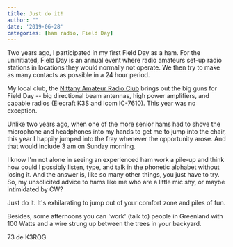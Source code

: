```yaml
---
title: Just do it!
author: ""
date: '2019-06-28'
categories: [ham radio, Field Day]
---
```


Two years ago, I participated in my first Field Day as a ham.
For the uninitiated, Field Day is an annual event where radio amateurs set-up radio stations in locations they would normally not operate.
We then try to make as many contacts as possible in a 24 hour period.

My local club, the [Nittany Amateur Radio Club](https://www.nittany-arc.net) brings out the big guns for Field Day -- big directional beam antennas, high power amplifiers, and capable radios (Elecraft K3S and Icom IC-7610).
This year was no exception.

Unlike two years ago, when one of the more senior hams had to shove the microphone and headphones into my hands to get me to jump into the chair, this year I happily jumped into the fray whenever the opportunity arose.
And that would include 3 am on Sunday morning.

I know I'm not alone in seeing an experienced ham work a pile-up and think how could I possibly listen, type, and talk in the phonetic alphabet without losing it.
And the answer is, like so many other things, you just have to try.
So, my unsolicited advice to hams like me who are a little mic shy, or maybe intimidated by CW?

Just do it.
It's exhilarating to jump out of your comfort zone and piles of fun.

Besides, some afternoons you can 'work' (talk to) people in Greenland with 100 Watts and a wire strung up between the trees in your backyard.

73 de K3ROG

